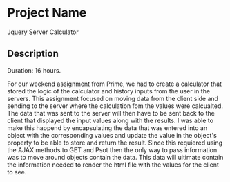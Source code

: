 # Project Name
Jquery Server Calculator

## Description
Duration: 16 hours.

For our weekend assignment from Prime, we had to create a calculator that stored the logic of the calculator and history inputs from the user in the servers. This assignment focused on moving data from the client side and sending to the server where the calculation fom the values were calcualted. The data that was sent to the server will then have to be sent back to the client that displayed the input values along with the results. I was able to make this happend by encapsulating the data that was entered into an object with the corresponding values and update the value in the object's property to be able to store and return the result. Since this requiered using the AJAX methods to GET and Psot then the only way to pass information was to move around objects contain the data. This data will ultimate contain the information needed to render the html file with the values for the client to see.